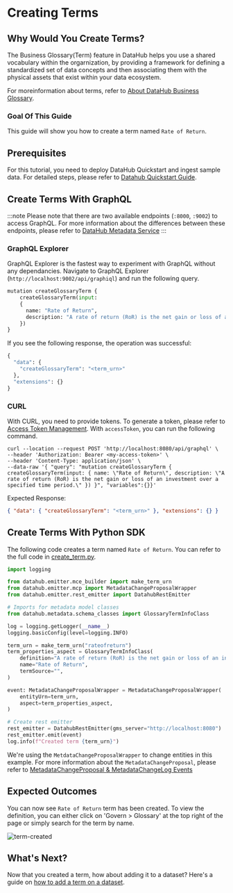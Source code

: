 # Creating Terms

## Why Would You Create Terms?

The Business Glossary(Term) feature in DataHub helps you use a shared vocabulary within the orgarnization, by providing a framework for defining a standardized set of data concepts and then associating them with the physical assets that exist within your data ecosystem.

For moreinformation about terms, refer to [About DataHub Business Glossary](/docs/glossary/business-glossary.md).

### Goal Of This Guide

This guide will show you how to create a term named `Rate of Return`.

## Prerequisites

For this tutorial, you need to deploy DataHub Quickstart and ingest sample data.
For detailed steps, please refer to [Datahub Quickstart Guide](/docs/quickstart.md).

## Create Terms With GraphQL

:::note
Please note that there are two available endpoints (`:8000`, `:9002`) to access GraphQL.
For more information about the differences between these endpoints, please refer to [DataHub Metadata Service](../../../metadata-service/README.md#graphql-api)
:::

### GraphQL Explorer

GraphQL Explorer is the fastest way to experiment with GraphQL without any dependancies.
Navigate to GraphQL Explorer (`http://localhost:9002/api/graphiql`) and run the following query.

```python
mutation createGlossaryTerm {
    createGlossaryTerm(input:
    {
      name: "Rate of Return",
      description: "A rate of return (RoR) is the net gain or loss of an investment over a specified time period."
    })
}
```

If you see the following response, the operation was successful:

```python
{
  "data": {
    "createGlossaryTerm": "<term_urn>"
  },
  "extensions": {}
}
```

### CURL

With CURL, you need to provide tokens. To generate a token, please refer to [Access Token Management](/docs/api/graphql/token-management.md).
With `accessToken`, you can run the following command.

```shell
curl --location --request POST 'http://localhost:8080/api/graphql' \
--header 'Authorization: Bearer <my-access-token>' \
--header 'Content-Type: application/json' \
--data-raw '{ "query": "mutation createGlossaryTerm { createGlossaryTerm(input: { name: \"Rate of Return\", description: \"A rate of return (RoR) is the net gain or loss of an investment over a specified time period.\" }) }", "variables":{}}'
```

Expected Response:

```json
{ "data": { "createGlossaryTerm": "<term_urn>" }, "extensions": {} }
```

## Create Terms With Python SDK

The following code creates a term named `Rate of Return`.
You can refer to the full code in [create_term.py](https://github.com/datahub-project/datahub/blob/master/metadata-ingestion/examples/library/create_term.py).

```python
import logging

from datahub.emitter.mce_builder import make_term_urn
from datahub.emitter.mcp import MetadataChangeProposalWrapper
from datahub.emitter.rest_emitter import DatahubRestEmitter

# Imports for metadata model classes
from datahub.metadata.schema_classes import GlossaryTermInfoClass

log = logging.getLogger(__name__)
logging.basicConfig(level=logging.INFO)

term_urn = make_term_urn("rateofreturn")
term_properties_aspect = GlossaryTermInfoClass(
    definition="A rate of return (RoR) is the net gain or loss of an investment over a specified time period.",
    name="Rate of Return",
    termSource="",
)

event: MetadataChangeProposalWrapper = MetadataChangeProposalWrapper(
    entityUrn=term_urn,
    aspect=term_properties_aspect,
)

# Create rest emitter
rest_emitter = DatahubRestEmitter(gms_server="http://localhost:8080")
rest_emitter.emit(event)
log.info(f"Created term {term_urn}")
```

We're using the `MetdataChangeProposalWrapper` to change entities in this example.
For more information about the `MetadataChangeProposal`, please refer to [MetadataChangeProposal & MetadataChangeLog Events](/docs/advanced/mcp-mcl.md)

## Expected Outcomes

You can now see `Rate of Return` term has been created.
To view the definition, you can either click on 'Govern > Glossary' at the top right of the page or simply search for the term by name.

![term-created](../../imgs/apis/tutorials/term-created.png)

## What's Next?

Now that you created a term, how about adding it to a dataset? Here's a guide on [how to add a term on a dataset](/docs/api/tutorials/adding-terms.md).
